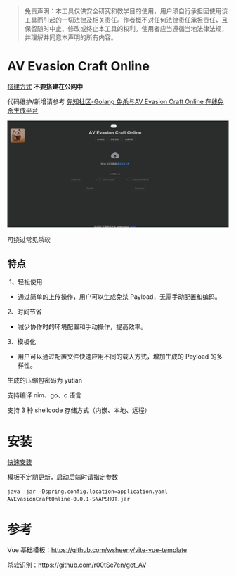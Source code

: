 > 免责声明：本工具仅供安全研究和教学目的使用，用户须自行承担因使用该工具而引起的一切法律及相关责任。作者概不对任何法律责任承担责任，且保留随时中止、修改或终止本工具的权利。使用者应当遵循当地法律法规，并理解并同意本声明的所有内容。

# AV Evasion Craft Online

[搭建方式](https://github.com/yutianqaq/AVEvasionCraftOnline/wiki) **不要搭建在公网中**

代码维护/新增请参考 [先知社区-Golang 免杀与AV Evasion Craft Online 在线免杀生成平台](https://xz.aliyun.com/t/13411?time__1311=mqmxnDBQqDq7wq05d4%2BxCuwCxu7faQQY4D#toc-6:~:text=%E5%A2%9E%E5%8A%A0%E4%B8%80%E5%AE%9A%E9%9A%BE%E5%BA%A6-,Go%20%E5%85%8D%E6%9D%80,-%E5%B9%B3%E5%8F%B0%E8%87%AA%E5%B8%A6)

![image-20240124190806863](images/image-20240124190806863.png)

可绕过常见杀软

## 特点
​	1、轻松使用
- 通过简单的上传操作，用户可以生成免杀 Payload，无需手动配置和编码。

2、时间节省
- 减少协作时的环境配置和手动操作，提高效率。

3、模板化
- 用户可以通过配置文件快速应用不同的载入方式，增加生成的 Payload 的多样性。


生成的压缩包密码为 yutian


支持编译 nim、go、c 语言

支持 3 种 shellcode 存储方式（内嵌、本地、远程）

# 安装

[快速安装](https://github.com/yutianqaq/AVEvasionCraftOnline/wiki/%E6%90%AD%E5%BB%BA%E6%96%B9%E5%BC%8F)

模板不定期更新，启动后端时请指定参数

`java -jar -Dspring.config.location=application.yaml AVEvasionCraftOnline-0.0.1-SNAPSHOT.jar`



# 参考

Vue 基础模板：https://github.com/wsheeny/vite-vue-template

杀软识别：https://github.com/r00tSe7en/get_AV

